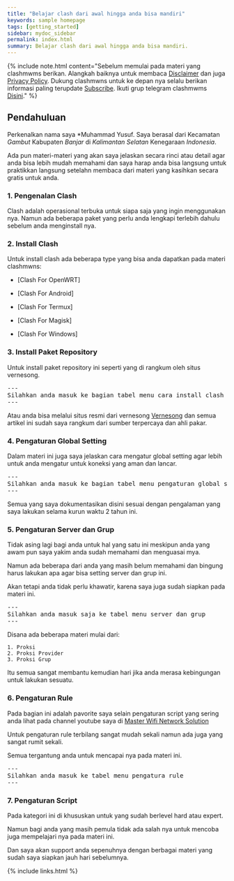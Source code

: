 ```yaml
---
title: "Belajar clash dari awal hingga anda bisa mandiri"
keywords: sample homepage
tags: [getting_started]
sidebar: mydoc_sidebar
permalink: index.html
summary: Belajar clash dari awal hingga anda bisa mandiri.
---
```


{% include note.html content="Sebelum memulai pada materi yang clashmwms berikan. Alangkah baiknya untuk membaca <a alt='disclaimer clashmwns' href='https://www.clashmwns.com/disclaimer'>Disclaimer</a> dan juga <a alt='disclaimer clashmwns' href='https://www.clashmwns.com/privacy-policy'>Privacy Policy</a>. Dukung clashmwns untuk ke depan nya selalu berikan informasi paling terupdate <a href='https://youtube.com/@mwnsofficial'>Subscribe</a>. Ikuti grup telegram clashmwms <a href='https://t.me/+MV1v5tLmOSI2ODU1'>Disini</a>." %}

## Pendahuluan

Perkenalkan nama saya *Muhammad Yusuf. Saya berasal dari Kecamatan *Gambut* Kabupaten *Banjar* di *Kalimantan Selatan* Kenegaraan *Indonesia*.

Ada pun materi-materi yang akan saya jelaskan secara rinci atau detail agar anda bisa lebih mudah memahami dan saya harap anda bisa langsung untuk praktikkan langsung setelahn membaca dari materi yang kasihkan secara gratis untuk anda.

### 1. Pengenalan Clash

Clash adalah operasional terbuka untuk siapa saja yang ingin menggunakan nya. Namun ada beberapa paket yang perlu anda lengkapi terlebih dahulu sebelum anda menginstall nya.

### 2. Install Clash

Untuk install clash ada beberapa type yang bisa anda dapatkan pada materi clashmwns:

* [Clash For OpenWRT]

* [Clash For Android]

* [Clash For Termux]

* [Clash For Magisk]

* [Clash For Windows]

### 3. Install Paket Repository

Untuk install paket repository ini seperti yang di rangkum oleh situs vernesong.

<pre>
---
Silahkan anda masuk ke bagian tabel menu cara install clash
---
</pre>

Atau anda bisa melalui situs resmi dari vernesong [Vernesong](https://github.com/vernesong/OpenClash) dan semua artikel ini sudah saya rangkum dari sumber terpercaya dan ahli pakar.

### 4. Pengaturan Global Setting

Dalam materi ini juga saya jelaskan cara mengatur global setting agar lebih untuk anda mengatur untuk koneksi yang aman dan lancar.

<pre>
---
Silahkan anda masuk ke bagian tabel menu pengaturan global setting
---
</pre>

Semua yang saya dokumentasikan disini sesuai dengan pengalaman yang saya lakukan selama kurun waktu 2 tahun ini.

### 5. Pengaturan Server dan Grup

Tidak asing lagi bagi anda untuk hal yang satu ini meskipun anda yang awam pun saya yakim anda sudah memahami dan menguasai mya.

Namun ada beberapa dari anda yang masih belum memahami dan bingung harus lakukan apa agar bisa setting server dan grup ini.

Akan tetapi anda tidak perlu khawatir, karena saya juga sudah siapkan pada materi ini.

<pre>
---
Silahkan anda masuk saja ke tabel menu server dan grup
---
</pre>

Disana ada beberapa materi mulai dari:

```
1. Proksi
2. Proksi Provider
3. Proksi Grup
```

Itu semua sangat membantu kemudian hari jika anda merasa kebingungan untuk lakukan sesuatu.

### 6. Pengaturan Rule

Pada bagian ini adalah pavorite saya selain pengaturan script yang sering anda lihat pada channel youtube saya di <a alt='mwnsofficial' href='https://www.youtube.com/@mwnsofficial'>Master Wifi Network Solution</a>

Untuk pengaturan rule terbilang sangat mudah sekali namun ada juga yang sangat rumit sekali.

Semua tergantung anda untuk mencapai nya pada materi ini.

<pre>
---
Silahkan anda masuk ke tabel menu pengatura rule
---
</pre>

### 7. Pengaturan Script

Pada kategori ini di khususkan untuk yang sudah berlevel hard atau expert.

Namun bagi anda yang masih pemula tidak ada salah nya untuk mencoba juga mempelajari nya pada materi ini.

Dan saya akan support anda sepenuhnya dengan berbagai materi yang sudah saya siapkan jauh hari sebelumnya.

{% include links.html %}
